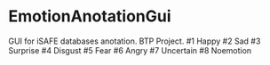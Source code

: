 # EmotionAnotationGui
GUI for iSAFE databases anotation. BTP Project.
#1  Happy
#2  Sad
#3  Surprise
#4  Disgust
#5  Fear
#6  Angry
#7  Uncertain
#8  Noemotion
